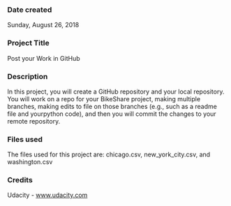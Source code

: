 ### Date created
Sunday, August 26, 2018 

### Project Title
Post your Work in GitHub

### Description
In this project, you will create a GitHub repository and your local repository. You will work on a repo for your BikeShare project, making multiple branches, making edits to file on those branches (e.g., such as a readme file and yourpython code), and then you will commit the changes to your remote repository.

### Files used
The files used for this project are: chicago.csv, new_york_city.csv, and washington.csv

### Credits
Udacity - www.udacity.com


